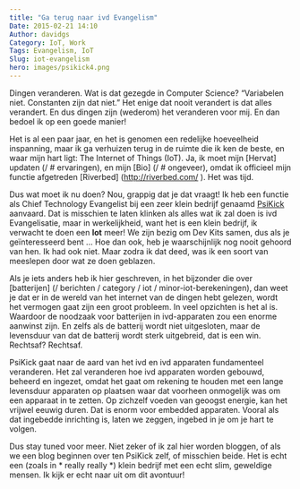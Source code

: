 ```yaml
---
title: "Ga terug naar ivd Evangelism"
Date: 2015-02-21 14:10
Author: davidgs
Category: IoT, Work
Tags: Evangelism, IoT
Slug: iot-evangelism
hero: images/psikick4.png
---
```


Dingen veranderen. Wat is dat gezegde in Computer Science? “Variabelen niet. Constanten zijn dat niet.” Het enige dat nooit verandert is dat alles verandert. En dus dingen zijn (wederom) het veranderen voor mij. En dan bedoel ik op een goede manier!

Het is al een paar jaar, en het is genomen een redelijke hoeveelheid inspanning, maar ik ga verhuizen terug in de ruimte die ik ken de beste, en waar mijn hart ligt: The Internet of Things (IoT). Ja, ik moet mijn [Hervat] updaten (/ # ervaringen), en mijn [Bio] (/ # ongeveer), omdat ik officieel mijn functie afgetreden [Riverbed] (http://riverbed.com/ ). Het was tijd.

Dus wat moet ik nu doen? Nou, grappig dat je dat vraagt! Ik heb een functie als Chief Technology Evangelist bij een zeer klein bedrijf genaamd [PsiKick](http://www.psikick.com/) aanvaard. Dat is misschien te laten klinken als alles wat ik zal doen is ivd Evangelisatie, maar in werkelijkheid, want het is een klein bedrijf, ik verwacht te doen een **lot** meer! We zijn bezig om Dev Kits samen, dus als je geïnteresseerd bent ... Hoe dan ook, heb je waarschijnlijk nog nooit gehoord van hen. Ik had ook niet. Maar zodra ik dat deed, was ik een soort van meeslepen door wat ze doen geblazen.

Als je iets anders heb ik hier geschreven, in het bijzonder die over [batterijen] (/ berichten / category / iot / minor-iot-berekeningen), dan weet je dat er in de wereld van het internet van de dingen hebt gelezen, wordt het vermogen gaat zijn een groot probleem. In veel opzichten is het al is. Waardoor de noodzaak voor batterijen in ivd-apparaten zou een enorme aanwinst zijn. En zelfs als de batterij wordt niet uitgesloten, maar de levensduur van dat de batterij wordt sterk uitgebreid, dat is een win. Rechtsaf? Rechtsaf.

PsiKick gaat naar de aard van het ivd en ivd apparaten fundamenteel veranderen. Het zal veranderen hoe ivd apparaten worden gebouwd, beheerd en ingezet, omdat het gaat om rekening te houden met een lange levensduur apparaten op plaatsen waar dat voorheen onmogelijk was om een apparaat in te zetten. Op zichzelf voeden van geoogst energie, kan het vrijwel eeuwig duren. Dat is enorm voor embedded apparaten. Vooral als dat ingebedde inrichting is, laten we zeggen, ingebed in je om je hart te volgen.

Dus stay tuned voor meer. Niet zeker of ik zal hier worden bloggen, of als we een blog beginnen over ten PsiKick zelf, of misschien beide. Het is echt een (zoals in * really really *) klein bedrijf met een echt slim, geweldige mensen. Ik kijk er echt naar uit om dit avontuur!
